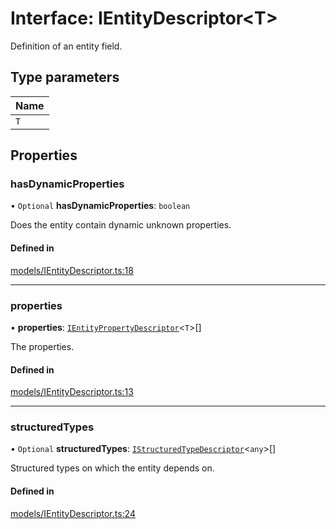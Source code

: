# Interface: IEntityDescriptor\<T\>

Definition of an entity field.

## Type parameters

| Name |
| :------ |
| `T` |

## Properties

### hasDynamicProperties

• `Optional` **hasDynamicProperties**: `boolean`

Does the entity contain dynamic unknown properties.

#### Defined in

[models/IEntityDescriptor.ts:18](https://github.com/gtscio/framework/blob/e3dfdc9/packages/entity/src/models/IEntityDescriptor.ts#L18)

___

### properties

• **properties**: [`IEntityPropertyDescriptor`](IEntityPropertyDescriptor.md)\<`T`\>[]

The properties.

#### Defined in

[models/IEntityDescriptor.ts:13](https://github.com/gtscio/framework/blob/e3dfdc9/packages/entity/src/models/IEntityDescriptor.ts#L13)

___

### structuredTypes

• `Optional` **structuredTypes**: [`IStructuredTypeDescriptor`](IStructuredTypeDescriptor.md)\<`any`\>[]

Structured types on which the entity depends on.

#### Defined in

[models/IEntityDescriptor.ts:24](https://github.com/gtscio/framework/blob/e3dfdc9/packages/entity/src/models/IEntityDescriptor.ts#L24)
